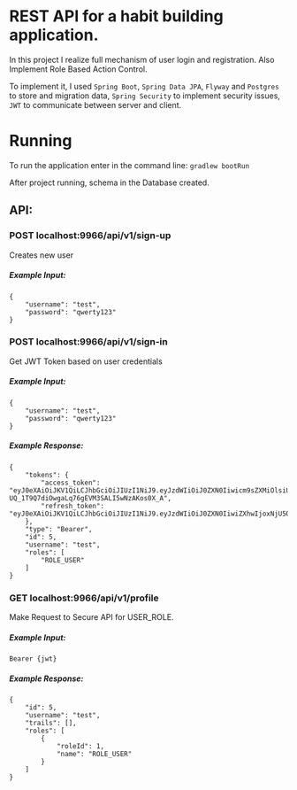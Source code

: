 # REST API for a habit building application.
In this project I realize full mechanism of user login and registration. Also Implement Role Based Action Control.

To implement it, I used `Spring Boot`, `Spring Data JPA`, `Flyway` and `Postgres` to store and migration data, `Spring Security` to implement security issues, `JWT` to communicate between server and client. 

# Running
To run the application enter in the command line: `gradlew bootRun`

After project running, schema in the Database created.

## API:

### POST localhost:9966/api/v1/sign-up

Creates new user
 
##### Example Input: 
```
{
    "username": "test",
    "password": "qwerty123"
}
```


### POST localhost:9966/api/v1/sign-in

Get JWT Token based on user credentials

##### Example Input: 
```
{
    "username": "test",
    "password": "qwerty123"
}
```

##### Example Response: 
```
{
    "tokens": {
        "access_token": "eyJ0eXAiOiJKV1QiLCJhbGciOiJIUzI1NiJ9.eyJzdWIiOiJ0ZXN0Iiwicm9sZXMiOlsiUk9MRV9VU0VSIl0sImV4cCI6MTY1OTk1ODI1MH0.ELK-UQ_1T9Q7diOwgaLq76gEVM3SALI5wNzAKos0X_A",
        "refresh_token": "eyJ0eXAiOiJKV1QiLCJhbGciOiJIUzI1NiJ9.eyJzdWIiOiJ0ZXN0IiwiZXhwIjoxNjU5OTYxMjUwfQ.wx3Qz5jzyob9Zj7cwcPvp1gIpFyjDA9aJHQjTvCrTQo"
    },
    "type": "Bearer",
    "id": 5,
    "username": "test",
    "roles": [
        "ROLE_USER"
    ]
}
```


### GET localhost:9966/api/v1/profile

Make Request to Secure API for USER_ROLE.

##### Example Input: 
```Bearer {jwt}```

##### Example Response: 
```
{
    "id": 5,
    "username": "test",
    "trails": [],
    "roles": [
        {
            "roleId": 1,
            "name": "ROLE_USER"
        }
    ]
}
```
